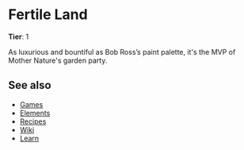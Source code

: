 # Fertile Land

**Tier**: 1

As luxurious and bountiful as Bob Ross’s paint palette, it's the MVP of Mother Nature's garden party.

## See also

* [Games](/wiki/games)
* [Elements](/wiki/elements)
* [Recipes](/wiki/recipes)
* [Wiki](/wiki/index)
* [Learn](/learn/index)